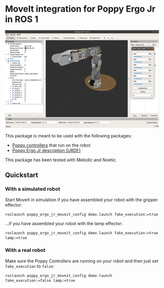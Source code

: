 # MoveIt integration for Poppy Ergo Jr in ROS 1

![Poppy Ergo Jr in RViz ROS Melodic](https://raw.githubusercontent.com/poppy-project/poppy_ergo_jr_description/master/doc/img/rviz.png)

This package is meant to be used with the following packages:
* [Poppy controllers](https://github.com/poppy-project/poppy_controllers#ros-melodic-controller-for-poppy-robots) that run on the robot
* [Poppy Ergo Jr description (URDF)](https://github.com/poppy-project/poppy_ergo_jr_description)

This package has been tested with Melodic and Noetic.

## Quickstart
### With a simulated robot
Start MoveIt in simulation if you have assembled your robot with the gripper effector:
```bash
roslaunch poppy_ergo_jr_moveit_config demo.launch fake_execution:=true gripper:=true
```
...if you have assembled your robot with the lamp effector:
```
roslaunch poppy_ergo_jr_moveit_config demo.launch fake_execution:=true lamp:=true
```

### With a real robot
Make sure the Poppy Controllers are running on your robot and then just set `fake_execution` to `false`:
```
roslaunch poppy_ergo_jr_moveit_config demo.launch fake_execution:=false lamp:=true
```
